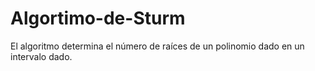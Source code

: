 # Algortimo-de-Sturm
El algoritmo determina el número de raíces de un polinomio dado en un intervalo dado.
